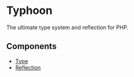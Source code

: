# Typhoon

The ultimate type system and reflection for PHP.

## Components

- [Type](docs/type.md)
- [Reflection](docs/reflection.md)

